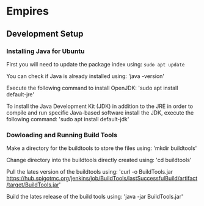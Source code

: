 # Empires
## Development Setup
### Installing Java for Ubuntu

First you will need to update the package index using:
`sudo apt update`

You can check if Java is already installed using:
'java -version'

Execute the following command to install OpenJDK:
'sudo apt install default-jre'

To install the Java Development Kit (JDK) in addition to the JRE in order to compile and run specific Java-based software install the JDK, execute the following command:
'sudo apt install default-jdk'

### Dowloading and Running Build Tools

Make a directory for the buildtools to store the files using:
'mkdir buildtools'
 
Change directory into the buildtools directly created using:
'cd buildtools'

Pull the lates version of the buildtools using:
'curl -o BuildTools.jar https://hub.spigotmc.org/jenkins/job/BuildTools/lastSuccessfulBuild/artifact/target/BuildTools.jar'

Build the lates release of the build tools using:
'java -jar BuildTools.jar'
